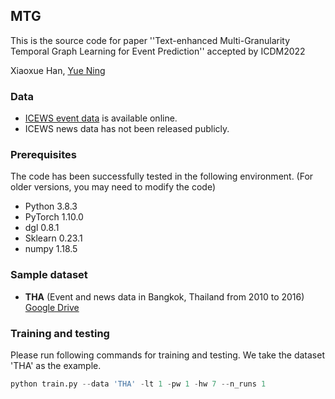 ## MTG
This is the source code for paper ''Text-enhanced Multi-Granularity Temporal Graph
Learning for Event Prediction'' accepted by ICDM2022

Xiaoxue Han, [Yue Ning](https://yue-ning.github.io/)

### Data
- [ICEWS event data](https://dataverse.harvard.edu/dataset.xhtml?persistentId=doi:10.7910/DVN/28075 "ICEWS event data") is available online.
- ICEWS news data has not been released publicly. 

### Prerequisites
The code has been successfully tested in the following environment. (For older versions, you may need to modify the code)
- Python 3.8.3
- PyTorch 1.10.0
- dgl 0.8.1
- Sklearn 0.23.1
- numpy 1.18.5

### Sample dataset
- **THA** (Event and news data in Bangkok, Thailand from 2010 to 2016) [Google Drive](https://drive.google.com/drive/folders/1xiZ5g90v5s33VcaCLeeJawMEb5-2BXez)

### Training and testing
Please run following commands for training and testing. We take the dataset 'THA' as the example.
```python
python train.py --data 'THA' -lt 1 -pw 1 -hw 7 --n_runs 1 
```
<!-- ## Cite

Please cite our paper if you find this code useful for your research:

```
@inproceedings{deng2019learning,
  title={Learning Dynamic Context Graphs for Predicting Social Events},
  author={Deng, Songgaojun and Rangwala, Huzefa and Ning, Yue},
  booktitle={Proceedings of the 25th ACM SIGKDD International Conference on Knowledge Discovery \& Data Mining},
  pages={1007--1016},
  year={2019}
}
``` -->
